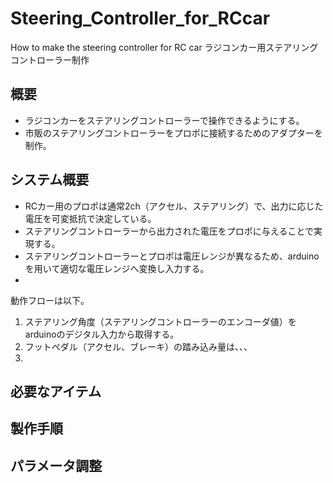 # Steering_Controller_for_RCcar
How to make the steering controller for RC car
ラジコンカー用ステアリングコントローラー制作
## 概要
* ラジコンカーをステアリングコントローラーで操作できるようにする。
* 市販のステアリングコントローラーをプロポに接続するためのアダプターを制作。

## システム概要
* RCカー用のプロポは通常2ch（アクセル、ステアリング）で、出力に応じた電圧を可変抵抗で決定している。<br>
* ステアリングコントローラーから出力された電圧をプロポに与えることで実現する。<br>
* ステアリングコントローラーとプロポは電圧レンジが異なるため、arduinoを用いて適切な電圧レンジへ変換し入力する。
* 

動作フローは以下。
1. ステアリング角度（ステアリングコントローラーのエンコーダ値）をarduinoのデジタル入力から取得する。
2. フットペダル（アクセル、ブレーキ）の踏み込み量は、、、
3. 


## 必要なアイテム
## 製作手順
## パラメータ調整
